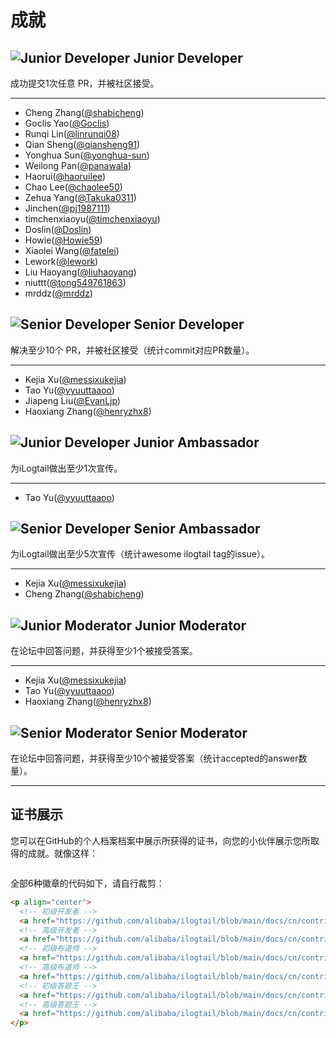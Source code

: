 # 成就

## ![Junior Developer](https://ilogtail-community-edition.oss-cn-shanghai.aliyuncs.com/images/contributing/achievement/Jr.Dev.png) Junior Developer

成功提交1次任意 PR，并被社区接受。

***

* Cheng Zhang([@shabicheng](https://github.com/shabicheng))
* Goclis Yao([@Goclis](https://github.com/Goclis))
* Runqi Lin([@linrunqi08](https://github.com/linrunqi08))
* Qian Sheng([@qiansheng91](https://github.com/qiansheng91))
* Yonghua Sun([@yonghua-sun](https://github.com/yonghua-sun))
* Weilong Pan([@panawala](https://github.com/panawala))
* Haorui([@haoruilee](https://github.com/haoruilee))
* Chao Lee([@chaolee50](https://github.com/chaolee50))
* Zehua Yang([@Takuka0311](https://github.com/Takuka0311))
* Jinchen([@pj1987111](https://github.com/pj1987111))
* timchenxiaoyu([@timchenxiaoyu](https://github.com/timchenxiaoyu))
* Doslin([@Doslin](https://github.com/Doslin))
* Howie([@Howie59](https://github.com/Howie59))
* Xiaolei Wang([@fatelei](https://github.com/fatelei))
* Lework([@lework](https://github.com/lework))
* Liu Haoyang([@liuhaoyang](https://github.com/liuhaoyang))
* niuttt([@tong549761863](https://github.com/tong549761863))
* mrddz([@mrddz](https://github.com/mrddz))

## ![Senior Developer](https://ilogtail-community-edition.oss-cn-shanghai.aliyuncs.com/images/contributing/achievement/Sr.Dev.png) Senior Developer

解决至少10个 PR，并被社区接受（统计commit对应PR数量）。

***

* Kejia Xu([@messixukejia](https://github.com/messixukejia))
* Tao Yu([@yyuuttaaoo](https://github.com/yyuuttaaoo))
* Jiapeng Liu([@EvanLjp](https://github.com/EvanLjp))
* Haoxiang Zhang([@henryzhx8](https://github.com/henryzhx8))

## ![Junior Developer](https://ilogtail-community-edition.oss-cn-shanghai.aliyuncs.com/images/contributing/achievement/Jr.Amb.png) Junior Ambassador

为iLogtail做出至少1次宣传。

***

* Tao Yu([@yyuuttaaoo](https://github.com/yyuuttaaoo))

## ![Senior Developer](https://ilogtail-community-edition.oss-cn-shanghai.aliyuncs.com/images/contributing/achievement/Sr.Amb.png) Senior Ambassador

为iLogtail做出至少5次宣传（统计awesome ilogtail tag的issue）。

***

* Kejia Xu([@messixukejia](https://github.com/messixukejia))
* Cheng Zhang([@shabicheng](https://github.com/shabicheng))

## ![Junior Moderator](https://ilogtail-community-edition.oss-cn-shanghai.aliyuncs.com/images/contributing/achievement/Jr.Mod.png) Junior Moderator

在论坛中回答问题，并获得至少1个被接受答案。

***

* Kejia Xu([@messixukejia](https://github.com/messixukejia))
* Tao Yu([@yyuuttaaoo](https://github.com/yyuuttaaoo))
* Haoxiang Zhang([@henryzhx8](https://github.com/henryzhx8))

## ![Senior Moderator](https://ilogtail-community-edition.oss-cn-shanghai.aliyuncs.com/images/contributing/achievement/Sr.Mod.png) Senior Moderator

在论坛中回答问题，并获得至少10个被接受答案（统计accepted的answer数量）。

***

## 证书展示

您可以在GitHub的个人档案档案中展示所获得的证书，向您的小伙伴展示您所取得的成就。就像这样： &#x20;

<figure><img src="https://user-images.githubusercontent.com/1827594/186176496-6f434cea-a78a-4117-9476-4c882b90185a.png" alt=""><figcaption></figcaption></figure>

全部6种徽章的代码如下，请自行裁剪：

```html
<p align="center">
  <!-- 初级开发者 -->
  <a href="https://github.com/alibaba/ilogtail/blob/main/docs/cn/contributing/achievement.md#junior-developer"><img alt="Junior Developer" width="200" height="200" src="https://ilogtail-community-edition.oss-cn-shanghai.aliyuncs.com/images/contributing/achievement/Jr.Dev.png" /></a>
  <!-- 高级开发者 -->
  <a href="https://github.com/alibaba/ilogtail/blob/main/docs/cn/contributing/achievement.md#senior-developer"><img alt="Senior Developer" width="200" height="200" src="https://ilogtail-community-edition.oss-cn-shanghai.aliyuncs.com/images/contributing/achievement/Sr.Dev.png" /></a>
  <!-- 初级布道师 -->
  <a href="https://github.com/alibaba/ilogtail/blob/main/docs/cn/contributing/achievement.md#junior-ambassador"><img alt="Junior Ambassador" width="200" height="200" src="https://ilogtail-community-edition.oss-cn-shanghai.aliyuncs.com/images/contributing/achievement/Jr.Amb.png" /></a>
  <!-- 高级布道师 -->
  <a href="https://github.com/alibaba/ilogtail/blob/main/docs/cn/contributing/achievement.md#senior-ambassador"><img alt="Senior Ambassador" width="200" height="200" src="https://ilogtail-community-edition.oss-cn-shanghai.aliyuncs.com/images/contributing/achievement/Sr.Amb.png" /></a>
  <!-- 初级答题王 -->
  <a href="https://github.com/alibaba/ilogtail/blob/main/docs/cn/contributing/achievement.md#junior-moderator"><img alt="Junior Moderator" width="200" height="200" src="https://ilogtail-community-edition.oss-cn-shanghai.aliyuncs.com/images/contributing/achievement/Jr.Mod.png" /></a>
  <!-- 高级答题王 -->
  <a href="https://github.com/alibaba/ilogtail/blob/main/docs/cn/contributing/achievement.md#senior-moderator"><img alt="Senior Moderator" width="200" height="200" src="https://ilogtail-community-edition.oss-cn-shanghai.aliyuncs.com/images/contributing/achievement/Sr.Mod.png" /></a>
</p>
```
